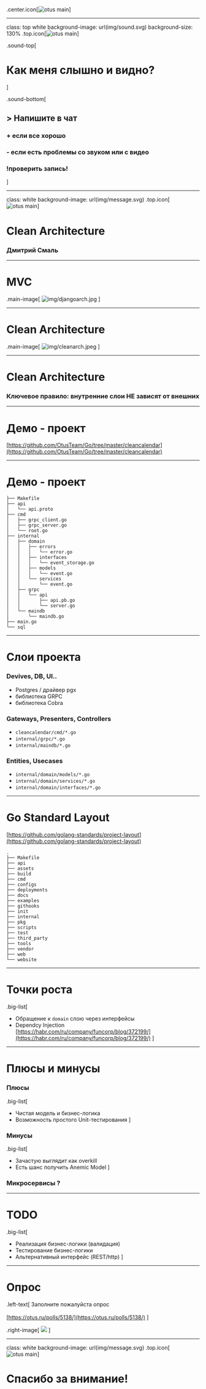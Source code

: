 .center.icon[![otus main](img/main.png)]

---

class: top white
background-image: url(img/sound.svg)
background-size: 130%
.top.icon[![otus main](img/logo.png)]

.sound-top[
  # Как меня слышно и видно?
]

.sound-bottom[
  ## > Напишите в чат
  ### **+** если все хорошо
  ### **-** если есть проблемы cо звуком или с видео
  ### !проверить запись!
]

---

class: white
background-image: url(img/message.svg)
.top.icon[![otus main](img/logo.png)]

# Clean Architecture

### Дмитрий Смаль

---

# MVC

.main-image[
![img/djangoarch.jpg](img/djangoarch.jpg)
]

---

# Clean Architecture

.main-image[
![img/cleanarch.jpeg](img/cleanarch.jpeg)
]

---

# Clean Architecture

### Ключевое правило: внутренние слои НЕ зависят от внешних

---

# Демо - проект

[https://github.com/OtusTeam/Go/tree/master/cleancalendar](https://github.com/OtusTeam/Go/tree/master/cleancalendar)

---

# Демо - проект

```
├── Makefile
├── api
│   └── api.proto
├── cmd
│   ├── grpc_client.go
│   ├── grpc_server.go
│   └── root.go
├── internal
│   ├── domain
│   │   ├── errors
│   │   │   └── error.go
│   │   ├── interfaces
│   │   │   └── event_storage.go
│   │   ├── models
│   │   │   └── event.go
│   │   └── services
│   │       └── event.go
│   ├── grpc
│   │   └── api
│   │       ├── api.pb.go
│   │       └── server.go
│   └── maindb
│       └── maindb.go
├── main.go
└── sql
```
---

# Слои проекта

### Devives, DB, UI..
* Postgres / драйвер pgx
* библиотека GRPC 
* библиотека Cobra

### Gateways, Presenters, Controllers
* `cleancalendar/cmd/*.go`
* `internal/grpc/*.go`
* `internal/maindb/*.go`

### Entities, Usecases
* `internal/domain/models/*.go`
* `internal/domain/services/*.go`
* `internal/domain/interfaces/*.go`
  
---

# Go Standard Layout

[https://github.com/golang-standards/project-layout](https://github.com/golang-standards/project-layout)

```
.
├── Makefile
├── api
├── assets
├── build
├── cmd
├── configs
├── deployments
├── docs
├── examples
├── githooks
├── init
├── internal
├── pkg
├── scripts
├── test
├── third_party
├── tools
├── vendor
├── web
└── website
```

---

# Точки роста

.big-list[
* Обращение к `domain` слою через интерфейсы
* Dependcy Injection [https://habr.com/ru/company/funcorp/blog/372199/](https://habr.com/ru/company/funcorp/blog/372199/)
]

---

# Плюсы и минусы

### Плюсы
.big-list[
* Чистая модель и бизнес-логика
* Возможность простого Unit-тестирования
]

### Минусы
.big-list[
* Зачастую выглядит как overkill
* Есть шанс получить Anemic Model
]

### Микросервисы ?

---

# TODO

.big-list[
* Реализация бизнес-логики (валидация)
* Тестирование бизнес-логики
* Альтернативный интерфейс (REST/http)
]

---

# Опрос

.left-text[
Заполните пожалуйста опрос
<br><br>
[https://otus.ru/polls/5138/](https://otus.ru/polls/5138/)
]

.right-image[
![](img/gopher7.png)
]

---

class: white
background-image: url(img/message.svg)
.top.icon[![otus main](img/logo.png)]

# Спасибо за внимание!
